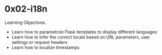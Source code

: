 # 0x02-i18n

Learning Objectives.

* Learn how to parametrize Flask templates to display different languages
* Learn how to infer the correct locale based on URL parameters, user settings or request headers
* Learn how to localize timestamps